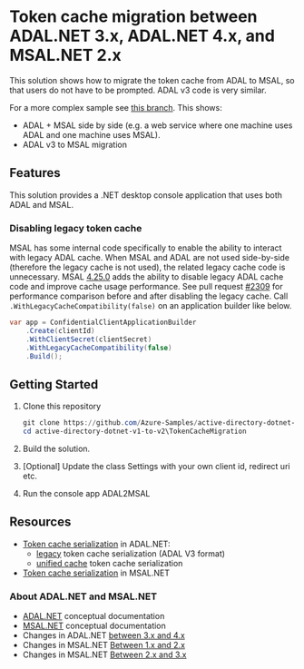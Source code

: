 # Token cache migration between ADAL.NET 3.x, ADAL.NET 4.x, and MSAL.NET 2.x

This solution shows how to migrate the token cache from ADAL to MSAL, so that users do not have to be prompted. ADAL v3 code is very similar.

For a more complex sample see [this branch](https://github.com/Azure-Samples/active-directory-dotnet-v1-to-v2/tree/side_by_side_adal_msal/TokenCacheMigration). This shows:

- ADAL + MSAL side by side (e.g. a web service where one machine uses ADAL and one machine uses MSAL). 
- ADAL v3 to MSAL migration

## Features

This solution provides a .NET desktop console application that uses both ADAL and MSAL.

### Disabling legacy token cache
MSAL has some internal code specifically to enable the ability to interact with legacy ADAL cache. When MSAL and ADAL are not used side-by-side (therefore the legacy cache is not used), the related legacy cache code is unnecessary. MSAL [4.25.0](https://github.com/AzureAD/microsoft-authentication-library-for-dotnet/releases/tag/4.25.0) adds the ability to disable legacy ADAL cache code and improve cache usage performance. See pull request [#2309](https://github.com/AzureAD/microsoft-authentication-library-for-dotnet/pull/2309) for performance comparison before and after disabling the legacy cache. Call `.WithLegacyCacheCompatibility(false)` on an application builder like below.

```csharp
var app = ConfidentialClientApplicationBuilder
	.Create(clientId)
	.WithClientSecret(clientSecret)
	.WithLegacyCacheCompatibility(false)
	.Build();
```

## Getting Started

1. Clone this repository

   ```PowerShell
   git clone https://github.com/Azure-Samples/active-directory-dotnet-v1-to-v2
   cd active-directory-dotnet-v1-to-v2\TokenCacheMigration
   ```

2. Build the solution.
3. [Optional] Update the class Settings with your own client id, redirect uri etc.
3. Run the console app ADAL2MSAL

## Resources

- [Token cache serialization](https://aka.ms/adal-net-token-cache-serialization) in ADAL.NET:
  - [legacy](https://aka.ms/adal-net-token-cache-serialization-legacy) token cache serialization (ADAL V3 format)
  - [unified cache](https://aka.ms/adal-net-token-cache-serialization-unified) token cache serialization
- [Token cache serialization](https://aka.ms/msal-net-token-cache-serialization) in MSAL.NET

### About ADAL.NET and MSAL.NET

- [ADAL.NET](https://aka.ms/adalnet) conceptual documentation
- [MSAL.NET](https://aka.ms/msalnet) conceptual documentation
- Changes in ADAL.NET [between 3.x and 4.x](https://aka.ms/adal-net-4-released)
- Changes in MSAL.NET [Between 1.x and 2.x](https://aka.ms/msal-net-2-released)
- Changes in MSAL.NET [Between 2.x and 3.x](https://aka.ms/msal-net-2x)
